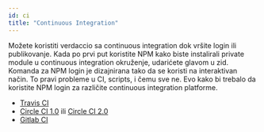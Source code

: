```yaml
---
id: ci
title: "Continuous Integration"
---
```


Možete koristiti verdaccio sa continuous integration dok vršite login ili publikovanje. Kada po prvi put koristite NPM kako biste instalirali private module u continuous integration okruženje, udarićete glavom u zid. Komanda za NPM login je dizajnirana tako da se koristi na interaktivan način. To pravi probleme u CI, scripts, i čemu sve ne. Evo kako bi trebalo da koristite NPM login za različite continuous integration platforme.

- [Travis CI](https://remysharp.com/2015/10/26/using-travis-with-private-npm-deps)
- [Circle CI 1.0](https://circleci.com/docs/1.0/npm-login/) ili [Circle CI 2.0](https://circleci.com/docs/2.0/deployment-integrations/#npm)
- [Gitlab CI](https://www.exclamationlabs.com/blog/continuous-deployment-to-npm-using-gitlab-ci/)